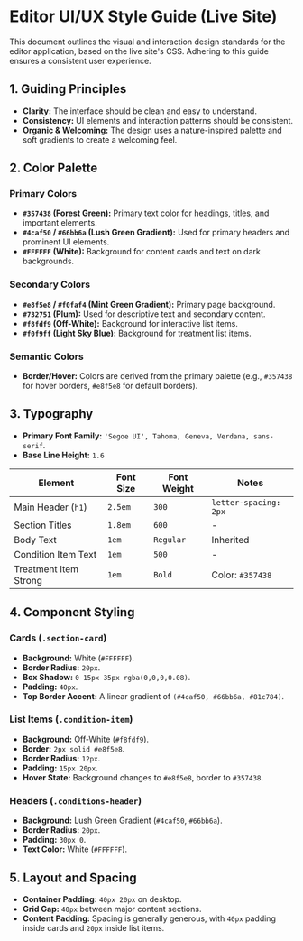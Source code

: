 # Editor UI/UX Style Guide (Live Site)

This document outlines the visual and interaction design standards for the editor application, based on the live site's CSS. Adhering to this guide ensures a consistent user experience.

## 1. Guiding Principles

- **Clarity:** The interface should be clean and easy to understand.
- **Consistency:** UI elements and interaction patterns should be consistent.
- **Organic & Welcoming:** The design uses a nature-inspired palette and soft gradients to create a welcoming feel.

## 2. Color Palette

### Primary Colors
- **`#357438` (Forest Green):** Primary text color for headings, titles, and important elements.
- **`#4caf50` / `#66bb6a` (Lush Green Gradient):** Used for primary headers and prominent UI elements.
- **`#FFFFFF` (White):** Background for content cards and text on dark backgrounds.

### Secondary Colors
- **`#e8f5e8` / `#f0faf4` (Mint Green Gradient):** Primary page background.
- **`#732751` (Plum):** Used for descriptive text and secondary content.
- **`#f8fdf9` (Off-White):** Background for interactive list items.
- **`#f0f9ff` (Light Sky Blue):** Background for treatment list items.

### Semantic Colors
- **Border/Hover:** Colors are derived from the primary palette (e.g., `#357438` for hover borders, `#e8f5e8` for default borders).

## 3. Typography

- **Primary Font Family:** `'Segoe UI', Tahoma, Geneva, Verdana, sans-serif`.
- **Base Line Height:** `1.6`

| Element                  | Font Size | Font Weight | Notes                     |
|--------------------------|-----------|-------------|---------------------------|
| Main Header (`h1`)       | `2.5em`   | `300`       | `letter-spacing: 2px`     |
| Section Titles           | `1.8em`   | `600`       | -                         |
| Body Text                | `1em`     | `Regular`   | Inherited                 |
| Condition Item Text      | `1em`     | `500`       | -                         |
| Treatment Item Strong    | `1em`     | `Bold`      | Color: `#357438`          |

## 4. Component Styling

### Cards (`.section-card`)
- **Background:** White (`#FFFFFF`).
- **Border Radius:** `20px`.
- **Box Shadow:** `0 15px 35px rgba(0,0,0,0.08)`.
- **Padding:** `40px`.
- **Top Border Accent:** A linear gradient of `(#4caf50, #66bb6a, #81c784)`.

### List Items (`.condition-item`)
- **Background:** Off-White (`#f8fdf9`).
- **Border:** `2px solid #e8f5e8`.
- **Border Radius:** `12px`.
- **Padding:** `15px 20px`.
- **Hover State:** Background changes to `#e8f5e8`, border to `#357438`.

### Headers (`.conditions-header`)
- **Background:** Lush Green Gradient (`#4caf50`, `#66bb6a`).
- **Border Radius:** `20px`.
- **Padding:** `30px 0`.
- **Text Color:** White (`#FFFFFF`).

## 5. Layout and Spacing

- **Container Padding:** `40px 20px` on desktop.
- **Grid Gap:** `40px` between major content sections.
- **Content Padding:** Spacing is generally generous, with `40px` padding inside cards and `20px` inside list items.